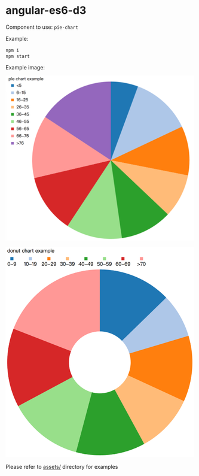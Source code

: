 # angular-es6-d3

Component to use: `pie-chart`


Example:
```
npm i
npm start
```

Example image:

![Pie Chart](img/pie.png)

![Donut Chart](img/donut.png)

Please refer to [assets/](assets/) directory for examples
